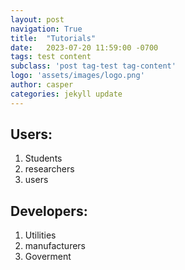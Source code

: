 ```yaml
---
layout: post
navigation: True
title:  "Tutorials"
date:   2023-07-20 11:59:00 -0700
tags: test content
subclass: 'post tag-test tag-content'
logo: 'assets/images/logo.png'
author: casper
categories: jekyll update
---
```


## Users:
1. Students
2. researchers
3. users

## Developers:
1. Utilities
2. manufacturers
3. Goverment
